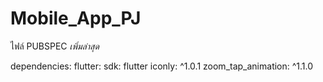 # Mobile_App_PJ
ไฟล์ PUBSPEC
*เพิ่มล่าสุด*

dependencies:
  flutter:
    sdk: flutter
  iconly: ^1.0.1
  zoom_tap_animation: ^1.1.0

